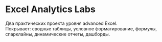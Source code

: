 # Excel Analytics Labs
Два практических проекта уровня advanced Excel.  
Покрывает: сводные таблицы, условное форматирование, формулы, спарклайны, динамические отчеты, дашборды.
